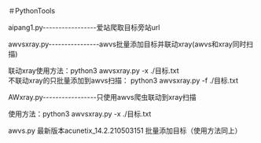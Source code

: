 ＃PythonTools

aipang1.py-----------------爱站爬取目标旁站url

awvsxray.py----------------awvs批量添加目标并联动xray(awvs和xray同时扫描)

联动xray使用方法：python3 awvsxray.py -x ./目标.txt   
不联动xray的只批量添加到awvs扫描： python3 awvsxray.py -f ./目标.txt   

AWxray.py-----------------只使用awvs爬虫联动到xray扫描

使用方法：python3 awvsxray.py -x ./目标.txt  

awvs.py  最新版本acunetix_14.2.210503151 批量添加目标（使用方法同上）
